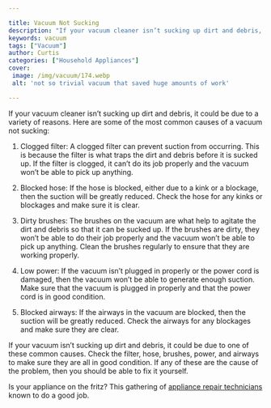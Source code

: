 ```yaml
---

title: Vacuum Not Sucking
description: "If your vacuum cleaner isn’t sucking up dirt and debris, it could be due to a variety of reasons. Here are some of the most common...swipe up to find out"
keywords: vacuum
tags: ["Vacuum"]
author: Curtis
categories: ["Household Appliances"]
cover: 
 image: /img/vacuum/174.webp
 alt: 'not so trivial vacuum that saved huge amounts of work'

---
```


If your vacuum cleaner isn’t sucking up dirt and debris, it could be due to a variety of reasons. Here are some of the most common causes of a vacuum not sucking:

1. Clogged filter: A clogged filter can prevent suction from occurring. This is because the filter is what traps the dirt and debris before it is sucked up. If the filter is clogged, it can’t do its job properly and the vacuum won’t be able to pick up anything.

2. Blocked hose: If the hose is blocked, either due to a kink or a blockage, then the suction will be greatly reduced. Check the hose for any kinks or blockages and make sure it is clear.

3. Dirty brushes: The brushes on the vacuum are what help to agitate the dirt and debris so that it can be sucked up. If the brushes are dirty, they won’t be able to do their job properly and the vacuum won’t be able to pick up anything. Clean the brushes regularly to ensure that they are working properly.

4. Low power: If the vacuum isn’t plugged in properly or the power cord is damaged, then the vacuum won’t be able to generate enough suction. Make sure that the vacuum is plugged in properly and that the power cord is in good condition.

5. Blocked airways: If the airways in the vacuum are blocked, then the suction will be greatly reduced. Check the airways for any blockages and make sure they are clear.

If your vacuum isn’t sucking up dirt and debris, it could be due to one of these common causes. Check the filter, hose, brushes, power, and airways to make sure they are all in good condition. If any of these are the cause of the problem, then you should be able to fix it yourself.

Is your appliance on the fritz? This gathering of <a href="/pages/appliance-repair-technicians/">appliance repair technicians</a> known to do a good job.